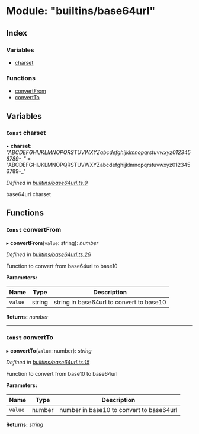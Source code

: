 
# Module: "builtins/base64url"

## Index

### Variables

* [charset](_builtins_base64url_.md#const-charset)

### Functions

* [convertFrom](_builtins_base64url_.md#const-convertfrom)
* [convertTo](_builtins_base64url_.md#const-convertto)

## Variables

### <a id="const-charset" name="const-charset"></a> `Const` charset

• **charset**: *"ABCDEFGHIJKLMNOPQRSTUVWXYZabcdefghijklmnopqrstuvwxyz0123456789-_"* = "ABCDEFGHIJKLMNOPQRSTUVWXYZabcdefghijklmnopqrstuvwxyz0123456789-_"

*Defined in [builtins/base64url.ts:9](https://github.com/nvitaterna/bconvert/blob/master/src/builtins/base64url.ts#L9)*

base64url charset

## Functions

### <a id="const-convertfrom" name="const-convertfrom"></a> `Const` convertFrom

▸ **convertFrom**(`value`: string): *number*

*Defined in [builtins/base64url.ts:26](https://github.com/nvitaterna/bconvert/blob/master/src/builtins/base64url.ts#L26)*

Function to convert from base64url to base10

**Parameters:**

Name | Type | Description |
------ | ------ | ------ |
`value` | string | string in base64url to convert to base10  |

**Returns:** *number*

___

### <a id="const-convertto" name="const-convertto"></a> `Const` convertTo

▸ **convertTo**(`value`: number): *string*

*Defined in [builtins/base64url.ts:15](https://github.com/nvitaterna/bconvert/blob/master/src/builtins/base64url.ts#L15)*

Function to convert from base10 to base64url

**Parameters:**

Name | Type | Description |
------ | ------ | ------ |
`value` | number | number in base10 to convert to base64url  |

**Returns:** *string*
